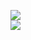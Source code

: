[![](https://img.shields.io/badge/Made%20With-Github%20Spray-lightgrey.svg?style=for-the-badge&logo=github)](https://github.com/Annihil/github-spray#12769)  
[![](https://i.imgur.com/2DrTn0Z.gif)](https://github.com/Annihil/github-spray)